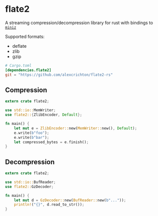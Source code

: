 # flate2

A streaming compression/decompression library for rust with bindings to
[`miniz`](https://code.google.com/p/miniz/)

Supported formats:

* deflate
* zlib
* gzip

```toml
# Cargo.toml
[dependencies.flate2]
git = "https://github.com/alexcrichton/flate2-rs"
```

## Compression

```rust
extern crate flate2;

use std::io::MemWriter;
use flate2::{ZlibEncoder, Default};

fn main() {
    let mut e = ZlibEncoder::new(MemWriter::new(), Default);
    e.write(b"foo");
    e.write(b"bar");
    let compressed_bytes = e.finish();
}
```

## Decompression

```rust
extern crate flate2;

use std::io::BufReader;
use flate2::GzDecoder;

fn main() {
    let mut d = GzDecoder::new(BufReader::new(b"..."));
    println!("{}", d.read_to_str());
}
```
